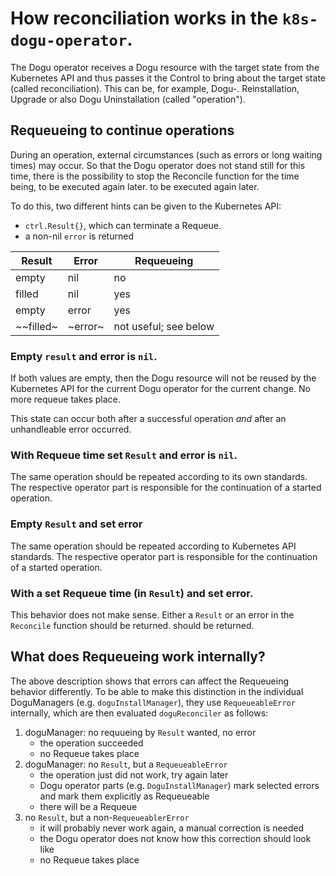 # How reconciliation works in the `k8s-dogu-operator`.

The Dogu operator receives a Dogu resource with the target state from the Kubernetes API and thus passes it the
Control to bring about the target state (called reconciliation). This can be, for example, Dogu-.
Reinstallation, Upgrade or also Dogu Uninstallation (called "operation").

## Requeueing to continue operations

During an operation, external circumstances (such as errors or long waiting times) may occur. So that the Dogu operator
does not stand still for this time, there is the possibility to stop the Reconcile function for the time being, to be executed again later.
to be executed again later.

To do this, two different hints can be given to the Kubernetes API:

- `ctrl.Result{}`, which can terminate a Requeue.
- a non-nil `error` is returned

| Result    | Error   | Requeueing            |
|-----------|---------|-----------------------|
| empty     | nil     | no                    |
| filled    | nil     | yes                   |
| empty     | error   | yes                   |
| ~~filled~ | ~error~ | not useful; see below |

### Empty `result` and error is `nil`.

If both values are empty, then the Dogu resource will not be reused by the Kubernetes API for the current
Dogu operator for the current change. No more requeue takes place.

This state can occur both after a successful operation *and* after an unhandleable error occurred.

### With Requeue time set `Result` and error is `nil`.

The same operation should be repeated according to its own standards. The respective operator part is responsible for the continuation of a started
operation.

### Empty `Result` and set error

The same operation should be repeated according to Kubernetes API standards. The respective operator part is responsible for the continuation of a started
operation.

### With a set Requeue time (in `Result`) and set error.

This behavior does not make sense. Either a `Result` or an error in the `Reconcile` function should be returned.
should be returned.

## What does Requeueing work internally?

The above description shows that errors can affect the Requeueing behavior differently. To be able to make this distinction in the individual DoguManagers (e.g. `doguInstallManager`), they use `RequeueableError` internally, which are then evaluated `doguReconciler` as follows:

1. doguManager: no requueing by `Result` wanted, no error
   - the operation succeeded
   - no Requeue takes place
2. doguManager: no `Result`, but a `RequeueableError`
   - the operation just did not work, try again later
   - Dogu operator parts (e.g. `DoguInstallManager`) mark selected errors and mark them explicitly as Requeueable
   - there will be a Requeue
3. no `Result`, but a non-`RequeueablerError`
   - it will probably never work again, a manual correction is needed
   - the Dogu operator does not know how this correction should look like
   - no Requeue takes place
